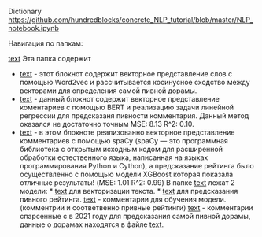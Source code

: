 Dictionary https://github.com/hundredblocks/concrete_NLP_tutorial/blob/master/NLP_notebook.ipynb


Навигация по папкам:

[text](base) 
Эта папка содержит
  * [text](base/beer_cosine.ipynb) - этот блокнот содержит векторное представление слов с помощью Word2vec и рассчитывается косинусное сходство между векторами для определения самой пивной дорамы.
  * [text](base/beer_rating_model_bert.ipynb) - данный блокнот содержит векторное представление коментариев с помощью BERT и реализацию задачи линейной регрессии для предсказаня пивности комментария. Данный метод оказался не достаточно точным MSE: 8.13 R^2: 0.10.
  * [text](base/beer_rating_model_spacy_xgb.ipynb) - в этом блокноте реализованно векторное представление комментариев с помощью spaCy (spaCy — это программная библиотека с открытым исходным кодом для расширенной обработки естественного языка, написанная на языках программирования Python и Cython), а предсказание рейтинга было осуществленно с помощью модели XGBoost которая показала отличные результаты! (MSE: 1.01 R^2: 0.99)
      В папке [text](base/models_vector_xgb) лежат 2 модели:
        * [text](base/models_vector_xgb/spacy_vectorizer.pkl) для векторизации текста.
        * [text](base/models_vector_xgb/xgboost_model.joblib) для предсказания пивного рейтинга.
[text](base/comments_train.csv) - комментарии для обучения модели. (комментрии и соответвенно привные рейтинги)
[text](base/comments_correct.csv) - комментарии спарсенные с в 2021 году для предсказания самой пивной дорамы, данные о дорамах находятся в файле [text](block.csv).
